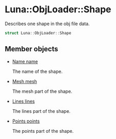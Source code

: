 # Luna::ObjLoader::Shape
Describes one shape in the obj file data. 

```c++
struct Luna::ObjLoader::Shape
```

## Member objects
* [Name name](struct_luna_1_1_obj_loader_1_1_shape_1a7082db574ba2d2d69ccafb060398b7d8.md)

    The name of the shape. 

* [Mesh mesh](struct_luna_1_1_obj_loader_1_1_shape_1a7b3d47f25e4b65dc13c94392a3da8076.md)

    The mesh part of the shape. 

* [Lines lines](struct_luna_1_1_obj_loader_1_1_shape_1a36f7e08f22fc1a766fe1d66611cf0c33.md)

    The lines part of the shape. 

* [Points points](struct_luna_1_1_obj_loader_1_1_shape_1ac69b922ba5f3d70957a1e8d4b853c5eb.md)

    The points part of the shape. 

